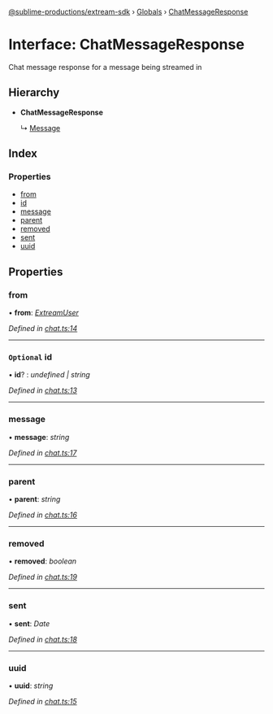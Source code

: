 [@sublime-productions/extream-sdk](../README.md) › [Globals](../globals.md) › [ChatMessageResponse](chatmessageresponse.md)

# Interface: ChatMessageResponse

Chat message response for a message being streamed in

## Hierarchy

* **ChatMessageResponse**

  ↳ [Message](message.md)

## Index

### Properties

* [from](chatmessageresponse.md#from)
* [id](chatmessageresponse.md#optional-id)
* [message](chatmessageresponse.md#message)
* [parent](chatmessageresponse.md#parent)
* [removed](chatmessageresponse.md#removed)
* [sent](chatmessageresponse.md#sent)
* [uuid](chatmessageresponse.md#uuid)

## Properties

###  from

• **from**: *[ExtreamUser](extreamuser.md)*

*Defined in [chat.ts:14](https://github.com/Extream-SaaS/ex-sdk/blob/3458c8e/src/chat.ts#L14)*

___

### `Optional` id

• **id**? : *undefined | string*

*Defined in [chat.ts:13](https://github.com/Extream-SaaS/ex-sdk/blob/3458c8e/src/chat.ts#L13)*

___

###  message

• **message**: *string*

*Defined in [chat.ts:17](https://github.com/Extream-SaaS/ex-sdk/blob/3458c8e/src/chat.ts#L17)*

___

###  parent

• **parent**: *string*

*Defined in [chat.ts:16](https://github.com/Extream-SaaS/ex-sdk/blob/3458c8e/src/chat.ts#L16)*

___

###  removed

• **removed**: *boolean*

*Defined in [chat.ts:19](https://github.com/Extream-SaaS/ex-sdk/blob/3458c8e/src/chat.ts#L19)*

___

###  sent

• **sent**: *Date*

*Defined in [chat.ts:18](https://github.com/Extream-SaaS/ex-sdk/blob/3458c8e/src/chat.ts#L18)*

___

###  uuid

• **uuid**: *string*

*Defined in [chat.ts:15](https://github.com/Extream-SaaS/ex-sdk/blob/3458c8e/src/chat.ts#L15)*
